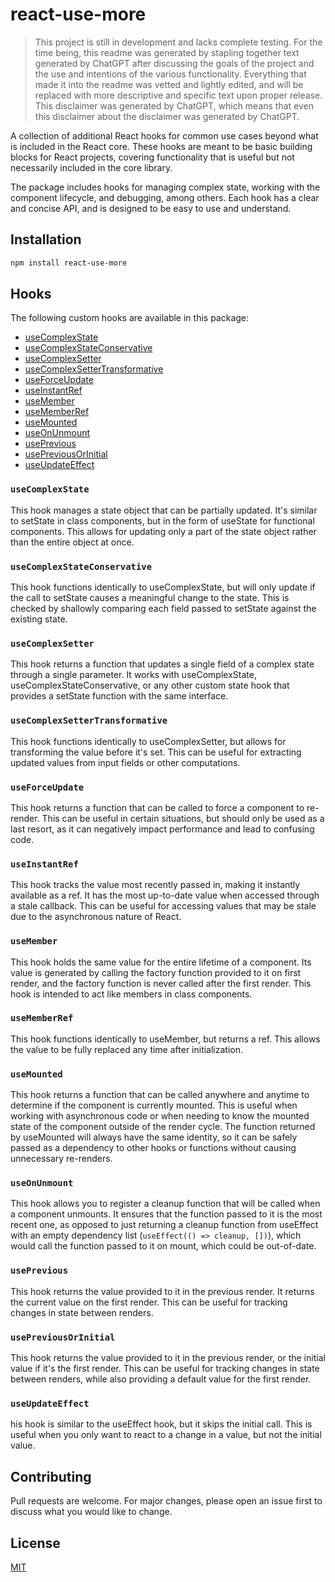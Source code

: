 # react-use-more
>This project is still in development and lacks complete testing. For the time being, this readme was generated by stapling together text generated by ChatGPT after discussing the goals of the project and the use and intentions of the various functionality. Everything that made it into the readme was vetted and lightly edited, and will be replaced with more descriptive and specific text upon proper release. This disclaimer was generated by ChatGPT, which means that even this disclaimer about the disclaimer was generated by ChatGPT.

A collection of additional React hooks for common use cases beyond what is included in the React core. These hooks are meant to be basic building blocks for React projects, covering functionality that is useful but not necessarily included in the core library.

The package includes hooks for managing complex state, working with the component lifecycle, and debugging, among others. Each hook has a clear and concise API, and is designed to be easy to use and understand.

## Installation
```bash
npm install react-use-more
```
## Hooks
The following custom hooks are available in this package:

- [useComplexState](#usecomplexstate)
- [useComplexStateConservative](#usecomplexstateconservative)
- [useComplexSetter](#usecomplexsetter)
- [useComplexSetterTransformative](#usecomplexsettertransformative)
- [useForceUpdate](#useforceupdate)
- [useInstantRef](#useinstantref)
- [useMember](#usemember)
- [useMemberRef](#usememberref)
- [useMounted](#usemounted)
- [useOnUnmount](#useonunmount)
- [usePrevious](#useprevious)
- [usePreviousOrInitial](#usepreviousorinitial)
- [useUpdateEffect](#useupdateeffect)

### `useComplexState`
This hook manages a state object that can be partially updated. It's similar to setState in class components, but in the form of useState for functional components. This allows for updating only a part of the state object rather than the entire object at once.

### `useComplexStateConservative`
This hook functions identically to useComplexState, but will only update if the call to setState causes a meaningful change to the state. This is checked by shallowly comparing each field passed to setState against the existing state.

### `useComplexSetter`
This hook returns a function that updates a single field of a complex state through a single parameter. It works with useComplexState, useComplexStateConservative, or any other custom state hook that provides a setState function with the same interface.

### `useComplexSetterTransformative`
This hook functions identically to useComplexSetter, but allows for transforming the value before it's set. This can be useful for extracting updated values from input fields or other computations.

### `useForceUpdate`
This hook returns a function that can be called to force a component to re-render. This can be useful in certain situations, but should only be used as a last resort, as it can negatively impact performance and lead to confusing code.

### `useInstantRef`
This hook tracks the value most recently passed in, making it instantly available as a ref. It has the most up-to-date value when accessed through a stale callback. This can be useful for accessing values that may be stale due to the asynchronous nature of React.

### `useMember`
This hook holds the same value for the entire lifetime of a component. Its value is generated by calling the factory function provided to it on first render, and the factory function is never called after the first render. This hook is intended to act like members in class components.

### `useMemberRef`
This hook functions identically to useMember, but returns a ref. This allows the value to be fully replaced any time after initialization.

### `useMounted`
This hook returns a function that can be called anywhere and anytime to determine if the component is currently mounted. This is useful when working with asynchronous code or when needing to know the mounted state of the component outside of the render cycle. The function returned by useMounted will always have the same identity, so it can be safely passed as a dependency to other hooks or functions without causing unnecessary re-renders.

### `useOnUnmount`
This hook allows you to register a cleanup function that will be called when a component unmounts. It ensures that the function passed to it is the most recent one, as opposed to just returning a cleanup function from useEffect with an empty dependency list (`useEffect(() => cleanup, [])`), which would call the function passed to it on mount, which could be out-of-date.

### `usePrevious`
This hook returns the value provided to it in the previous render. It returns the current value on the first render. This can be useful for tracking changes in state between renders.

### `usePreviousOrInitial`
This hook returns the value provided to it in the previous render, or the initial value if it's the first render. This can be useful for tracking changes in state between renders, while also providing a default value for the first render.

### `useUpdateEffect`
his hook is similar to the useEffect hook, but it skips the initial call. This is useful when you only want to react to a change in a value, but not the initial value.

## Contributing
Pull requests are welcome. For major changes, please open an issue first to discuss what you would like to change.

## License
[MIT](https://choosealicense.com/licenses/mit/)
